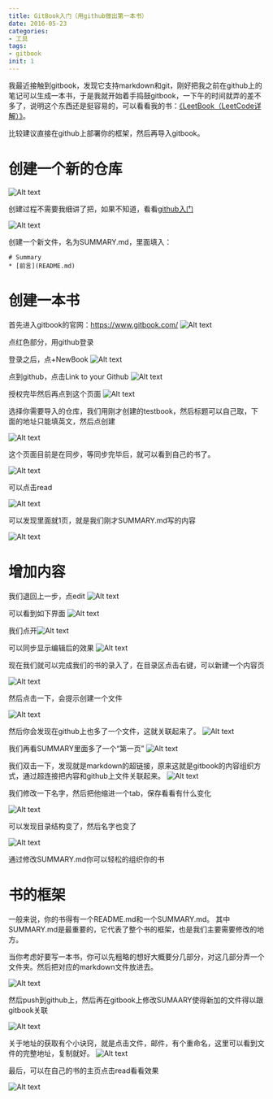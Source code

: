 ```yaml
---
title: GitBook入门（用github做出第一本书）
date: 2016-05-23
categories: 
- 工具
tags: 
- gitbook
init: 1
---
```

我最近接触到gitbook，发现它支持markdown和git，刚好把我之前在github上的笔记可以生成一本书，于是我就开始着手捣鼓gitbook，一下午的时间就弄的差不多了，说明这个东西还是挺容易的，可以看看我的书：[《LeetBook（LeetCode详解）》](https://www.gitbook.com/book/hk029/leetbook/details)。

比较建议直接在github上部署你的框架，然后再导入gitbook。


# 创建一个新的仓库

![Alt text](http://img.hksite.cn/2019-03-29-064955.png)

创建过程不需要我细讲了把，如果不知道，看看[github入门](1)

![Alt text](http://img.hksite.cn/2019-03-29-064959.png)

创建一个新文件，名为SUMMARY.md，里面填入：
```
# Summary
* [前言](README.md)
```
# 创建一本书
首先进入gitbook的官网：https://www.gitbook.com/
![Alt text](http://img.hksite.cn/2019-03-29-065003.png)

点红色部分，用github登录

登录之后，点+NewBook
![Alt text](http://img.hksite.cn/2019-03-29-065007.png)

点到github，点击Link to your Github
![Alt text](http://img.hksite.cn/2019-03-29-065013.png)

授权完毕然后再点到这个页面
![Alt text](http://img.hksite.cn/2019-03-29-065018.png)

选择你需要导入的仓库，我们用刚才创建的testbook，然后标题可以自己取，下面的地址只能填英文，然后点创建

![Alt text](http://img.hksite.cn/2019-03-29-065022.png)

这个页面目前是在同步，等同步完毕后，就可以看到自己的书了。

![Alt text](./1460873464695.png)

可以点击read

![Alt text](http://img.hksite.cn/2019-03-29-065025.png)

可以发现里面就1页，就是我们刚才SUMMARY.md写的内容

![Alt text](http://img.hksite.cn/2019-03-29-065029.png)

# 增加内容
我们退回上一步，点edit
![Alt text](http://img.hksite.cn/2019-03-29-065034.png)

可以看到如下界面
![Alt text](http://img.hksite.cn/2019-03-29-065037.png)


我们点开![Alt text](./1460873711587.png)

可以同步显示编辑后的效果
![Alt text](http://img.hksite.cn/2019-03-29-065040.png)

现在我们就可以完成我们的书的录入了，在目录区点击右键，可以新建一个内容页

![Alt text](http://img.hksite.cn/2019-03-29-065043.png)

然后点击一下，会提示创建一个文件

![Alt text](http://img.hksite.cn/2019-03-29-065047.png)

然后你会发现在github上也多了一个文件，这就关联起来了。
![Alt text](http://img.hksite.cn/2019-03-29-065055.png)

我们再看SUMMARY里面多了一个“第一页”
![Alt text](http://img.hksite.cn/2019-03-29-065100.png)

我们双击一下，发现就是markdown的超链接，原来这就是gitbook的内容组织方式，通过超连接把内容和github上文件关联起来。
![Alt text](http://img.hksite.cn/2019-03-29-065104.png)

我们修改一下名字，然后把他缩进一个tab，保存看看有什么变化

![Alt text](http://img.hksite.cn/2019-03-29-065110.png)

可以发现目录结构变了，然后名字也变了

![Alt text](http://img.hksite.cn/2019-03-29-065113.png)

通过修改SUMMARY.md你可以轻松的组织你的书

# 书的框架
一般来说，你的书得有一个README.md和一个SUMMARY.md。
其中SUMMARY.md是最重要的，它代表了整个书的框架，也是我们主要需要修改的地方。

当你考虑好要写一本书，你可以先粗略的想好大概要分几部分，对这几部分弄一个文件夹。然后把对应的markdown文件放进去。

![Alt text](http://img.hksite.cn/2019-03-29-065117.png)

然后push到github上，然后再在gitbook上修改SUMAARY使得新加的文件得以跟gitbook关联


![Alt text](http://img.hksite.cn/2019-03-29-065121.png)

关于地址的获取有个小诀窍，就是点击文件，邮件，有个重命名，这里可以看到文件的完整地址，复制就好。
![Alt text](http://img.hksite.cn/2019-03-29-065126.png)



最后，可以在自己的书的主页点击read看看效果

![Alt text](http://img.hksite.cn/2019-03-29-065130.png)